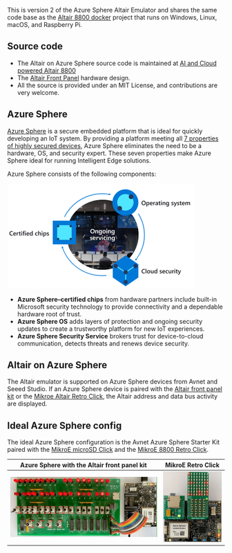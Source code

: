 This is version 2 of the Azure Sphere Altair Emulator and shares the same code base as the [Altair 8800 docker](https://github.com/gloveboxes/Altair_8800_docker) project that runs on Windows, Linux, macOS, and Raspberry Pi.

## Source code

- The Altair on Azure Sphere source code is maintained at [AI and Cloud powered Altair 8800](https://github.com/AzureSphereCloudEnabledAltair8800/AI-and-Cloud-Powered-Altair-8800-on-Azure-Sphere)
- The [Altair Front Panel](https://github.com/AzureSphereCloudEnabledAltair8800/AzureSphereAltair8800.Hardware) hardware design.
- All the source is provided under an MIT License, and contributions are very welcome.

## Azure Sphere

[Azure Sphere](https://azure.microsoft.com/services/azure-sphere/) is a secure embedded platform that is ideal for quickly developing an IoT system. By providing a platform meeting all [7 properties of highly secured devices](https://www.microsoft.com/en-us/research/uploads/prod/2020/11/Seven-Properties-of-Highly-Secured-Devices-2nd-Edition-R1.pdf), Azure Sphere eliminates the need to be a hardware, OS, and security expert. These seven properties make Azure Sphere ideal for running Intelligent Edge solutions.

Azure Sphere consists of the following components: 

![](img/azure-sphere.png)

- **Azure Sphere–certified chips** from hardware partners include built-in Microsoft security technology to provide connectivity and a dependable hardware root of trust.
- **Azure Sphere OS** adds layers of protection and ongoing security updates to create a trustworthy platform for new IoT experiences.
- **Azure Sphere Security Service** brokers trust for device-to-cloud communication, detects threats and renews device security.

## Altair on Azure Sphere

The Altair emulator is supported on Azure Sphere devices from Avnet and Seeed Studio. If an Azure Sphere device is paired with the [Altair front panel kit](https://github.com/AzureSphereCloudEnabledAltair8800/AzureSphereAltair8800.Hardware) or the [Mikroe Altair Retro Click](https://www.mikroe.com/blog/8800-retro-click), the Altair address and data bus activity are displayed.

## Ideal Azure Sphere config

The ideal Azure Sphere configuration is the Avnet Azure Sphere Starter Kit paired with the [MikroE microSD Click](https://www.mikroe.com/microsd-click) and the [MikroE 8800 Retro Click](https://www.mikroe.com/8800-retro-click).

| Azure Sphere with the Altair front panel kit | MikroE Retro Click |
|--|--|
| ![The gif shows the Altair on Azure Sphere with the Altair front panel](img/altair_on_sphere.gif) | ![The gif shows the address and data bus LEDs in action](img/avnet_retro_click.gif) |

